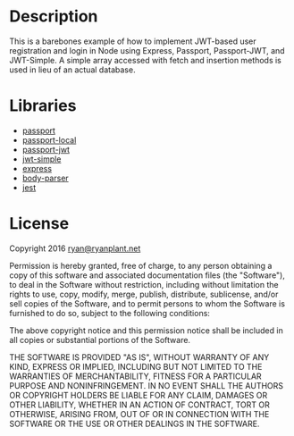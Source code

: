 # Description

This is a barebones example of how to implement JWT-based user registration and login in Node using Express, Passport, Passport-JWT, and JWT-Simple. A simple array accessed with fetch and insertion methods is used in lieu of an actual database.

# Libraries

- [passport](https://github.com/jaredhanson/passport)
- [passport-local](https://github.com/jaredhanson/passport-local)
- [passport-jwt](https://github.com/themikenicholson/passport-jwt)
- [jwt-simple](https://github.com/hokaccha/node-jwt-simple)
- [express](https://github.com/expressjs/express)
- [body-parser](https://github.com/expressjs/body-parser)
- [jest](https://github.com/facebook/jest)

# License

Copyright 2016 <ryan@ryanplant.net>

Permission is hereby granted, free of charge, to any person obtaining a copy of this software and associated documentation files (the "Software"), to deal in the Software without restriction, including without limitation the rights to use, copy, modify, merge, publish, distribute, sublicense, and/or sell copies of the Software, and to permit persons to whom the Software is furnished to do so, subject to the following conditions:

The above copyright notice and this permission notice shall be included in all copies or substantial portions of the Software.

THE SOFTWARE IS PROVIDED "AS IS", WITHOUT WARRANTY OF ANY KIND, EXPRESS OR IMPLIED, INCLUDING BUT NOT LIMITED TO THE WARRANTIES OF MERCHANTABILITY, FITNESS FOR A PARTICULAR PURPOSE AND NONINFRINGEMENT. IN NO EVENT SHALL THE AUTHORS OR COPYRIGHT HOLDERS BE LIABLE FOR ANY CLAIM, DAMAGES OR OTHER LIABILITY, WHETHER IN AN ACTION OF CONTRACT, TORT OR OTHERWISE, ARISING FROM, OUT OF OR IN CONNECTION WITH THE SOFTWARE OR THE USE OR OTHER DEALINGS IN THE SOFTWARE.
